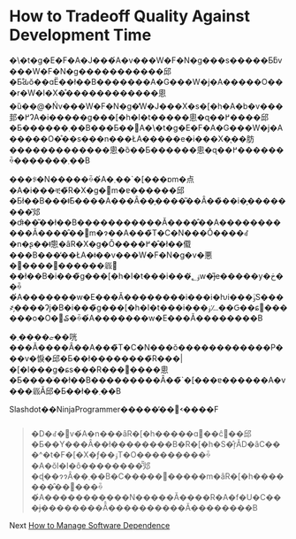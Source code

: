 # How to Tradeoff Quality Against Development Time
[//]: # (Version:1.0.0)
�\�t�g�E�F�A�J���́A�v���W�F�N�g���s�����Ƃƃv���W�F�N�g�����������邱�Ƃ̊Ԃŏ��ɑË��ł��B�������A�G���W�j�A�����O���r�W�l�X�̊������������悤�ȕ��@�Ńv���W�F�N�g�̓W�J���X�s�[�h�A�b�v���邽�߂ɁA�i�����g���[�h�I�t�����悤�ɋ��߂����邱�Ƃ������܂��B���Ƃ��΁A�\�t�g�E�F�A�G���W�j�A�����O�̊��s���n���ŁA�����e�i���X�̖��肪�������������悤�ȍ��Ƃ������悤�ɋ��߂������ꍇ�������܂��B

���ꂪ�N�����ꍇ�́A�܂��`�[���ɒm�点�A�i���ቺ�̃R�X�g�𖾊m�ɐ������邱�Ƃł��B���ǂ̂Ƃ����A���Ȃ��̗����͂��Ȃ��̏��i�̗��������͂邩�ɗǂ��͂��ł��B�����������Ă����̂��A�����������Ă����̂��𖾊m�ɂ��A���̃T�C�N���Ŏ����ꂽ�n�ʂ��ǂ̂悤�ȃR�X�g�Ŏ����߂��̂ł��傤���B���̒��ŁA�ǂ��v���W�F�N�g�v�悪�񋟂����������𗧂͂��ł��B�i���̃g���[�h�I�t���i���ۏ؂̓w�͂ɉe�����y�ڂ��ꍇ�́A�������w�E���Ă��������i���i�ƕi���ۏؒS���҂̗����Ɂj�B�i���̃g���[�h�I�t���i���ۏ؊��Ԍ��ɕ񍐂������o�O�𑝂₷�ꍇ�́A�������w�E���Ă��������B

�ޏ����܂��咣���Ă����Ȃ��A���̃T�C�N���ŏ������������P���v�悷�邱�Ƃ��ł��������̃R���|�[�l���g�ɕs���R���𕪗����悤�Ƃ����ׂ��ł��B���������Ȃ��̃`�[���ɐ������A�v���𗧂Ă邱�Ƃ��ł��܂��B

Slashdot��NinjaProgrammer�����̕��΂𑗂����F

>�D�ꂽ�݌v�́A�n���ȃR�[�h�����ɑ΂��ĉ񕜂��邱�Ƃ��Y���Ȃ��ł��������B�R�[�h�S�̂ŗǍD�ȃC���^�t�F�[�X�ƒ��ۊT�O�����݂����ꍇ�A�ŏI�I�ȏ��������͂͂邩�ɖ��ɂɂȂ��܂��B�C����������m�ȃR�[�h�������̂�����ꍇ�́A�����������N�����Ă����R�A�f�U�C���ɉ��������Ȃ̂����������Ă��������B

Next [How to Manage Software Dependence](02-How-to-Manage-Software-System-Dependence.md)
